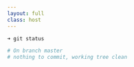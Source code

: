 ```yaml
---
layout: full
class: host
---
```


```bash
➜ git status

# On branch master
# nothing to commit, working tree clean
```

<style>
    .host {
        display: flex;
        flex-direction: column;
        align-items: center;
        justify-content: center;
    }

    .host code {
        font-size: 2rem;
    }
</style>
